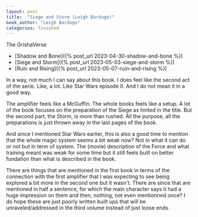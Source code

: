 ```yaml
---
layout: post
title:  "Siege and Storm (Leigh Bardugo)"
book_author: "Leigh Bardugo"
categories: finished
---
```


The GrishaVerse
- [Shadow and Bone]({% post_url 2023-04-30-shadow-and-bone %})
- [Siege and Storm]({% post_url 2023-05-03-siege-and-storm %})
- [Ruin and Rising]({% post_url 2023-05-07-ruin-and-rising %})

In a way, not much I can say about this book. I does feel like the second act of the serie. Like, a lot. Like Star Wars episode II. And I do not mean it in a good way.

The amplifier feels like a McGuffin. The whole books feels like a setup. A lot of the book focuses on the preparation of the Siege as hinted in the title. But the second part, the Storm, is more than rushed. All the purpose, all the preparations is just thrown away in the last pages of the book.

And since I mentioned Star Wars earlier, this is also a good time to mention that the whole magic system seems a bit weak now? Not in what it can do or not but in term of system. The (movie) description of the Force and what training meant was weak for some time but it still feels built on better fundation than what is described in the book.

There are things that are mentioned in the first book in terms of the connection with the first amplifier that I was expecting to see being explored a bit more in the second one but it wasn't. There are since that are mentioned in half a sentence, for which the main character says it had a huge impression on them and then, nothing, not even mentionned once? I do hope these are just poorly written built ups that will be unraveled/addressed in the third volume instead of just loose ends.